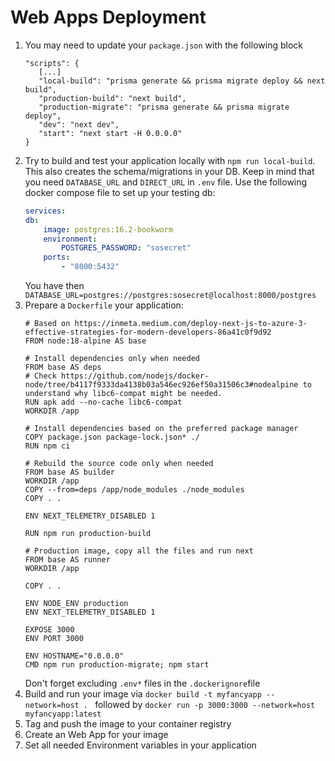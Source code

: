 # Web Apps Deployment

1. You may need to update your `package.json` with the following block
   ```
   "scripts": {
      [...]
      "local-build": "prisma generate && prisma migrate deploy && next build",
      "production-build": "next build",
      "production-migrate": "prisma generate && prisma migrate deploy",
      "dev": "next dev",
      "start": "next start -H 0.0.0.0"
   }
   ```
2. Try to build and test your application locally with `npm run local-build`. This also creates
the schema/migrations in your DB. Keep in mind that you need `DATABASE_URL` and `DIRECT_URL` in `.env` file.
Use the following docker compose file to set up your testing db:
    ```yaml
   services:
    db:
        image: postgres:16.2-bookworm
        environment:
            POSTGRES_PASSWORD: "sosecret"
        ports:
            - "8000:5432"
   ```
   You have then `DATABASE_URL=postgres://postgres:sosecret@localhost:8000/postgres`
3. Prepare a `Dockerfile` your application:
   ```
   # Based on https://inmeta.medium.com/deploy-next-js-to-azure-3-effective-strategies-for-modern-developers-86a41c0f9d92
   FROM node:18-alpine AS base
   
   # Install dependencies only when needed
   FROM base AS deps
   # Check https://github.com/nodejs/docker-node/tree/b4117f9333da4138b03a546ec926ef50a31506c3#nodealpine to understand why libc6-compat might be needed.
   RUN apk add --no-cache libc6-compat
   WORKDIR /app
   
   # Install dependencies based on the preferred package manager
   COPY package.json package-lock.json* ./
   RUN npm ci
   
   # Rebuild the source code only when needed
   FROM base AS builder
   WORKDIR /app
   COPY --from=deps /app/node_modules ./node_modules
   COPY . .
   
   ENV NEXT_TELEMETRY_DISABLED 1
   
   RUN npm run production-build
   
   # Production image, copy all the files and run next
   FROM base AS runner
   WORKDIR /app
   
   COPY . .
   
   ENV NODE_ENV production
   ENV NEXT_TELEMETRY_DISABLED 1
   
   EXPOSE 3000
   ENV PORT 3000
   
   ENV HOSTNAME="0.0.0.0"
   CMD npm run production-migrate; npm start
   ```
   Don't forget excluding `.env*` files in the `.dockerignore`file
4. Build and run your image via `docker build -t myfancyapp --network=host . ` followed by
   `docker run -p 3000:3000 --network=host myfancyapp:latest`
5. Tag and push the image to your container registry
6. Create an Web App for your image
7. Set all needed Environment variables in your application